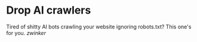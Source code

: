 # Drop AI crawlers

Tired of shitty AI bots crawling your website ignoring robots.txt?
This one's for you. *zwinker*

